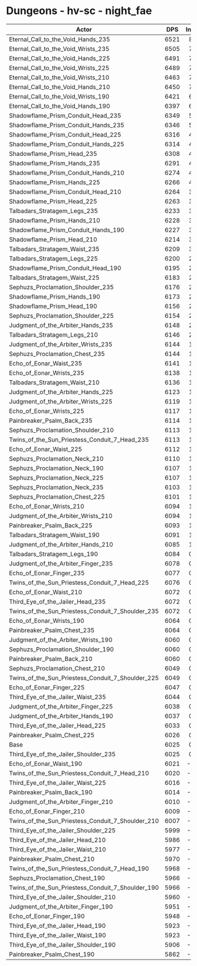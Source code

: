 # Dungeons - hv-sc - night_fae
| Actor | DPS | Increase |
|---|:---:|:---:|
|Eternal_Call_to_the_Void_Hands_235|6521|8.23%|
|Eternal_Call_to_the_Void_Wrists_235|6505|7.97%|
|Eternal_Call_to_the_Void_Hands_225|6491|7.73%|
|Eternal_Call_to_the_Void_Wrists_225|6489|7.70%|
|Eternal_Call_to_the_Void_Wrists_210|6463|7.27%|
|Eternal_Call_to_the_Void_Hands_210|6450|7.05%|
|Eternal_Call_to_the_Void_Wrists_190|6421|6.57%|
|Eternal_Call_to_the_Void_Hands_190|6397|6.17%|
|Shadowflame_Prism_Conduit_Head_235|6349|5.38%|
|Shadowflame_Prism_Conduit_Hands_235|6346|5.33%|
|Shadowflame_Prism_Conduit_Head_225|6316|4.83%|
|Shadowflame_Prism_Conduit_Hands_225|6314|4.80%|
|Shadowflame_Prism_Head_235|6308|4.70%|
|Shadowflame_Prism_Hands_235|6291|4.41%|
|Shadowflame_Prism_Conduit_Hands_210|6274|4.13%|
|Shadowflame_Prism_Hands_225|6266|4.00%|
|Shadowflame_Prism_Conduit_Head_210|6264|3.97%|
|Shadowflame_Prism_Head_225|6263|3.95%|
|Talbadars_Stratagem_Legs_235|6233|3.45%|
|Shadowflame_Prism_Hands_210|6228|3.37%|
|Shadowflame_Prism_Conduit_Hands_190|6227|3.35%|
|Shadowflame_Prism_Head_210|6214|3.14%|
|Talbadars_Stratagem_Waist_235|6209|3.05%|
|Talbadars_Stratagem_Legs_225|6200|2.90%|
|Shadowflame_Prism_Conduit_Head_190|6195|2.82%|
|Talbadars_Stratagem_Waist_225|6183|2.62%|
|Sephuzs_Proclamation_Shoulder_235|6176|2.51%|
|Shadowflame_Prism_Hands_190|6173|2.46%|
|Shadowflame_Prism_Head_190|6156|2.17%|
|Sephuzs_Proclamation_Shoulder_225|6154|2.14%|
|Judgment_of_the_Arbiter_Hands_235|6148|2.04%|
|Talbadars_Stratagem_Legs_210|6146|2.01%|
|Judgment_of_the_Arbiter_Wrists_235|6144|1.98%|
|Sephuzs_Proclamation_Chest_235|6144|1.98%|
|Echo_of_Eonar_Waist_235|6141|1.93%|
|Echo_of_Eonar_Wrists_235|6138|1.88%|
|Talbadars_Stratagem_Waist_210|6136|1.84%|
|Judgment_of_the_Arbiter_Hands_225|6123|1.63%|
|Judgment_of_the_Arbiter_Wrists_225|6119|1.56%|
|Echo_of_Eonar_Wrists_225|6117|1.53%|
|Painbreaker_Psalm_Back_235|6114|1.48%|
|Sephuzs_Proclamation_Shoulder_210|6113|1.46%|
|Twins_of_the_Sun_Priestess_Conduit_7_Head_235|6113|1.46%|
|Echo_of_Eonar_Waist_225|6112|1.44%|
|Sephuzs_Proclamation_Neck_210|6110|1.41%|
|Sephuzs_Proclamation_Neck_190|6107|1.36%|
|Sephuzs_Proclamation_Neck_225|6107|1.36%|
|Sephuzs_Proclamation_Neck_235|6103|1.29%|
|Sephuzs_Proclamation_Chest_225|6101|1.26%|
|Echo_of_Eonar_Wrists_210|6094|1.15%|
|Judgment_of_the_Arbiter_Wrists_210|6094|1.15%|
|Painbreaker_Psalm_Back_225|6093|1.13%|
|Talbadars_Stratagem_Waist_190|6091|1.10%|
|Judgment_of_the_Arbiter_Hands_210|6085|1.00%|
|Talbadars_Stratagem_Legs_190|6084|0.98%|
|Judgment_of_the_Arbiter_Finger_235|6078|0.88%|
|Echo_of_Eonar_Finger_235|6077|0.86%|
|Twins_of_the_Sun_Priestess_Conduit_7_Head_225|6076|0.85%|
|Echo_of_Eonar_Waist_210|6072|0.78%|
|Third_Eye_of_the_Jailer_Head_235|6072|0.78%|
|Twins_of_the_Sun_Priestess_Conduit_7_Shoulder_235|6072|0.78%|
|Echo_of_Eonar_Wrists_190|6064|0.65%|
|Painbreaker_Psalm_Chest_235|6064|0.65%|
|Judgment_of_the_Arbiter_Wrists_190|6060|0.58%|
|Sephuzs_Proclamation_Shoulder_190|6060|0.58%|
|Painbreaker_Psalm_Back_210|6060|0.58%|
|Sephuzs_Proclamation_Chest_210|6049|0.40%|
|Twins_of_the_Sun_Priestess_Conduit_7_Shoulder_225|6049|0.40%|
|Echo_of_Eonar_Finger_225|6047|0.37%|
|Third_Eye_of_the_Jailer_Waist_235|6044|0.32%|
|Judgment_of_the_Arbiter_Finger_225|6038|0.22%|
|Judgment_of_the_Arbiter_Hands_190|6037|0.20%|
|Third_Eye_of_the_Jailer_Head_225|6033|0.13%|
|Painbreaker_Psalm_Chest_225|6026|0.02%|
|Base|6025|0.00%|
|Third_Eye_of_the_Jailer_Shoulder_235|6025|0.00%|
|Echo_of_Eonar_Waist_190|6021|-0.07%|
|Twins_of_the_Sun_Priestess_Conduit_7_Head_210|6020|-0.08%|
|Third_Eye_of_the_Jailer_Waist_225|6016|-0.15%|
|Painbreaker_Psalm_Back_190|6014|-0.18%|
|Judgment_of_the_Arbiter_Finger_210|6010|-0.25%|
|Echo_of_Eonar_Finger_210|6009|-0.27%|
|Twins_of_the_Sun_Priestess_Conduit_7_Shoulder_210|6007|-0.30%|
|Third_Eye_of_the_Jailer_Shoulder_225|5999|-0.43%|
|Third_Eye_of_the_Jailer_Head_210|5986|-0.65%|
|Third_Eye_of_the_Jailer_Waist_210|5977|-0.80%|
|Painbreaker_Psalm_Chest_210|5970|-0.91%|
|Twins_of_the_Sun_Priestess_Conduit_7_Head_190|5968|-0.95%|
|Sephuzs_Proclamation_Chest_190|5966|-0.98%|
|Twins_of_the_Sun_Priestess_Conduit_7_Shoulder_190|5966|-0.98%|
|Third_Eye_of_the_Jailer_Shoulder_210|5960|-1.08%|
|Judgment_of_the_Arbiter_Finger_190|5951|-1.23%|
|Echo_of_Eonar_Finger_190|5948|-1.28%|
|Third_Eye_of_the_Jailer_Head_190|5923|-1.69%|
|Third_Eye_of_the_Jailer_Waist_190|5923|-1.69%|
|Third_Eye_of_the_Jailer_Shoulder_190|5906|-1.98%|
|Painbreaker_Psalm_Chest_190|5862|-2.71%|
